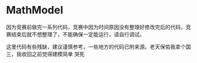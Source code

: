 # MathModel
因为竞赛前做完一系列代码，竞赛中因为时间原因没有整理好修改完后的代码，竞赛结束后就不想整理了，不能确保一定能运行，请自行调试。

这里代码有些残缺，建议谨慎参考，一些地方的代码已附来源。老天保佑我拿个国三，我收回之前觉得建模简单 哭死
